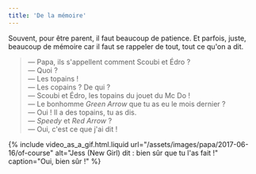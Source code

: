 ```yaml
---
title: 'De la mémoire'
---
```


Souvent, pour être parent, il faut beaucoup de patience. Et parfois, juste,
beaucoup de mémoire car il faut se rappeler de tout, tout ce qu'on a dit.

<!-- more -->

> — Papa, ils s'appellent comment Scoubi et Édro ?  
> — Quoi ?  
> — Les topains !  
> — Les copains ? De qui ?  
> — Scoubi et Édro, les topains du jouet du Mc Do !  
> — Le bonhomme _Green Arrow_ que tu as eu le mois dernier ?  
> — Oui ! Il a des topains, tu as dis.  
> — _Speedy_ et _Red Arrow_ ?  
> — Oui, c'est ce que j'ai dit !

{% include video_as_a_gif.html.liquid
url="/assets/images/papa/2017-06-16/of-course"
alt="Jess (New Girl) dit : bien sûr que tu l'as fait !"
caption="Oui, bien sûr !"
%}

